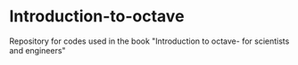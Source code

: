 # Introduction-to-octave
Repository for codes used in the book "Introduction to octave- for scientists and engineers"
